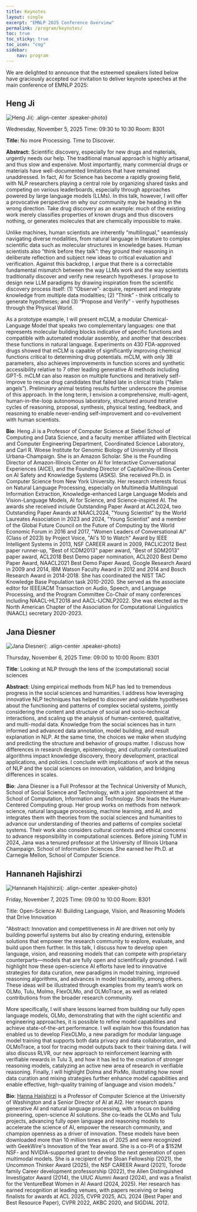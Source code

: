```yaml
---
title: Keynotes
layout: single
excerpt: "EMNLP 2025 Conference Overview"
permalink: /program/keynotes/
toc: true
toc_sticky: true
toc_icon: "cog" 
sidebar: 
    nav: program
---
```


We are delighted to announce that the esteemed speakers listed below have graciously accepted our invitation to deliver keynote speeches at the main conference of EMNLP 2025:

<style>
p.speaker-bio { font-style: italic; font-size: 80%; }
.speaker-photo { width: 200px; height: 200px; object-fit: contain; }
</style>

## Heng Ji
![Heng Ji](/assets/images/keynotes/hengji.png){: .align-center .speaker-photo}

Wednesday, November 5, 2025 Time: 09:30 to 10:30 Room: B301

**Title:** No more Processing. Time to Discover.

**Abstract:**
Scientific discovery, especially for new drugs and materials, urgently needs our help. The traditional manual approach is highly artisanal, and thus slow and expensive. Most importantly, many commercial drugs or materials have well-documented limitations that have remained unaddressed. In fact, AI for Science has become a rapidly growing field, with NLP researchers playing a central role by organizing shared tasks and competing on various leaderboards, especially through approaches powered by large language models (LLMs). In this talk, however, I will offer a provocative perspective on why our community may be heading in the wrong direction. Take drug discovery as an example: much of the existing work merely classifies properties of known drugs and thus discovers nothing, or generates molecules that are chemically impossible to make.

Unlike machines, human scientists are inherently “multilingual,” seamlessly navigating diverse modalities, from natural language in literature to complex scientific data such as molecular structures in knowledge bases. Human scientists also “think before they talk”: they ground their reasoning in deliberate reflection and subject new ideas to critical evaluation and verification. Against this backdrop, I argue that there is a correctable fundamental mismatch between the way LLMs work and the way scientists traditionally discover and verify new research hypotheses. I propose to design new LLM paradigms by drawing inspiration from the scientific discovery process itself: (1) “Observe”- acquire, represent and integrate knowledge from multiple data modalities; (2) “Think” - think critically to generate hypotheses; and (3) “Propose and Verify” - verify hypotheses through the Physical World. 

As a prototype example, I will present mCLM, a modular Chemical-Language Model that speaks two complementary languages: one that represents molecular building blocks indicative of specific functions and compatible with automated modular assembly, and another that describes these functions in natural language. Experiments on 430 FDA-approved drugs showed that mCLM is capable of significantly improving chemical functions critical to determining drug potentials. mCLM, with only 3B parameters, also achieves improvements in function scores and synthetic accessibility relative to 7 other leading generative AI methods including GPT-5. mCLM can also reason on multiple functions and iteratively self-improve to rescue drug candidates that failed late in clinical trials (“fallen angels”). Preliminary animal testing results further underscore the promise of this approach.
In the long term, I envision a comprehensive, multi-agent, human-in-the-loop autonomous laboratory, structured around iterative cycles of reasoning, proposal, synthesis, physical testing, feedback, and reasoning to enable never-ending self-improvement and co-evolvement with human scientists.

**Bio**: Heng Ji is a Professor of Computer Science at Siebel School of Computing and Data Science, and a faculty member affiliated with Electrical and Computer Engineering Department, Coordinated Science Laboratory, and Carl R. Woese Institute for Genomic Biology of University of Illinois Urbana-Champaign. She is an Amazon Scholar. She is the Founding Director of Amazon-Illinois Center on AI for Interactive Conversational Experiences (AICE), and the Founding Director of CapitalOne-Illinois Center on AI Safety and Knowledge Systems (ASKS). She received Ph.D. in Computer Science from New York University. Her research interests focus on Natural Language Processing, especially on Multimedia Multilingual Information Extraction, Knowledge-enhanced Large Language Models and Vision-Language Models, AI for Science, and Science-inspired AI. The awards she received include Outstanding Paper Award at ACL2024, two Outstanding Paper Awards at NAACL2024, "Young Scientist" by the World Laureates Association in 2023 and 2024, "Young Scientist" and a member of the Global Future Council on the Future of Computing by the World Economic Forum in 2016 and 2017, "Women Leaders of Conversational AI" (Class of 2023) by Project Voice, "AI's 10 to Watch" Award by IEEE Intelligent Systems in 2013, NSF CAREER award in 2009, PACLIC2012 Best paper runner-up, "Best of ICDM2013" paper award, "Best of SDM2013" paper award, ACL2018 Best Demo paper nomination, ACL2020 Best Demo Paper Award, NAACL2021 Best Demo Paper Award, Google Research Award in 2009 and 2014, IBM Watson Faculty Award in 2012 and 2014 and Bosch Research Award in 2014-2018. She has coordinated the NIST TAC Knowledge Base Population task 2010-2020. She served as the associate editor for IEEE/ACM Transaction on Audio, Speech, and Language Processing, and the Program Committee Co-Chair of many conferences including NAACL-HLT2018 and AACL-IJCNLP2022. She was elected as the North American Chapter of the Association for Computational Linguistics (NAACL) secretary 2020-2023.

## Jana Diesner
![Jana Diesner](/assets/images/keynotes/jana.png){: .align-center .speaker-photo}

Thursday, November 6, 2025 Time: 09:00 to 10:00 Room: B301

**Title**: Looking at NLP through the lens of the (computational) social sciences

**Abstract**: Using empirical methods from NLP has led to tremendous progress in the social sciences and humanities. I address how leveraging innovative NLP techniques has helped to discover and validate hypotheses about the functioning and patterns of complex societal systems, jointly considering the content and structure of social and socio-technical interactions, and scaling up the analysis of human-centered, qualitative, and multi-modal data. Knowledge from the social sciences has in turn informed and advanced data annotation, model building, and result explanation in NLP. At the same time, the choices we make when studying and predicting the structure and behavior of groups matter. I discuss how differences in research design, epistemology, and culturally contextualized algorithms impact knowledge discovery, theory development, practical applications, and policies. I conclude with implications of work at the nexus of NLP and the social sciences on innovation, validation, and bridging differences in scales.

**Bio**: Jana Diesner is a Full Professor at the Technical University of Munich, School of Social Science and Technology, with a joint appointment at the School of Computation, Information and Technology. She leads the Human-Centered Computing group. Her group works on methods from network science, natural language processing, machine learning, and AI, and integrates them with theories from the social sciences and humanities to advance our understanding of theories and patterns of complex societal systems. Their work also considers cultural contexts and ethical concerns to advance responsibility in computational sciences. Before joining TUM in 2024, Jana was a tenured professor at the University of Illinois Urbana Champaign. School of Information Sciences. She earned her Ph.D. at Carnegie Mellon, School of Computer Science.


## Hannaneh Hajishirzi
![Hannaneh Hajishirzi](/assets/images/keynotes/hanna.png){: .align-center .speaker-photo}

Friday, November 7, 2025 Time: 09:00 to 10:00 Room: B301

Title: Open-Science AI: Building Language, Vision, and Reasoning Models that Drive Innovation

"Abstract: Innovation and competitiveness in AI are driven not only by building powerful systems but also by creating enduring, extensible solutions that empower the research community to explore, evaluate, and build upon them further. In this talk, I discuss how to develop open language, vision, and reasoning models that can compete with proprietary counterparts—models that are fully open and scientifically grounded. I will highlight how these open-science AI efforts have led to innovative strategies for data curation, new paradigms in model training, improved reasoning algorithms, and advances in model traceability, among others. These ideas will be illustrated through examples from my team’s work on OLMo, Tulu, Molmo, FlexOLMo, and OLMoTrace, as well as related contributions from the broader research community.

More specifically, I will share lessons learned from building our fully open language models, OLMo, demonstrating that with the right scientific and engineering approaches, it is possible to refine model capabilities and achieve state-of-the-art performance. I will explain how this foundation has enabled us to develop FlexOLMo, a new paradigm for modular language model training that supports both data privacy and data collaboration, and OLMoTrace, a tool for tracing model outputs back to their training data. I will also discuss RLVR, our new approach to reinforcement learning with verifiable rewards in Tulu 3, and how it has led to the creation of stronger reasoning models, catalyzing an active new area of research in verifiable reasoning. Finally, I will highlight Dolma and PixMo, illustrating how novel data curation and mixing strategies further enhance model capabilities and enable effective, high-quality training of language and vision models."


**Bio**: [Hanna Hajishirzi](https://hannaneh.ai/) is a Professor of Computer Science at the University of Washington and a Senior Director of AI at AI2. Her research spans generative AI and natural language processing, with a focus on building pioneering, open-science AI solutions. She co-leads the OLMo and Tulu projects, advancing fully open language and reasoning models to accelerate the science of AI, empower the research community, and champion openness as a driver of innovation. These models have been downloaded more than 10 million times as of 2025 and were recognized with GeekWire's Innovation of the Year award. She is a co-PI of a $152M NSF- and NVIDIA-supported grant to develop the next generation of open multimodal models. 
She is a recipient of the Sloan Fellowship (2021), the Uncommon Thinker Award (2025), the NSF CAREER Award (2021), Torode family Career development professorship (2022), the Allen Distinguished Investigator Award (2014), the UIUC Alumni Award (2024), and was a finalist for the VentureBeat Women in AI Award (2024, 2025). Her research has earned recognition at leading venues, with papers receiving or being finalists for awards at ACL 2025, CVPR 2025, ACL 2024 (Best Paper and Best Resource Paper), CVPR 2022, AKBC 2020, and SIGDIAL 2012.
